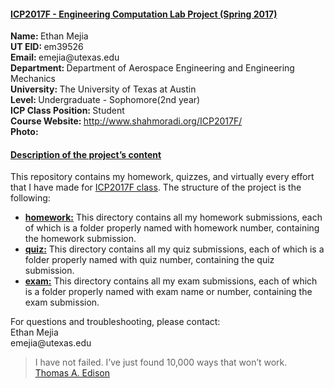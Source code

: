 <h4 id="firstHead"><a href="#firstHead">ICP2017F - Engineering Computation Lab Project (Spring 2017)</a></h4>
<p>
    <strong>Name: </strong>Ethan Mejia<br>
    <strong>UT EID: </strong>em39526<br>
    <strong>Email: </strong>emejia@utexas.edu<br>
    <strong>Department: </strong>Department of Aerospace Engineering and Engineering Mechanics<br>
    <strong>University: </strong>The University of Texas at Austin<br>
    <strong>Level: </strong>Undergraduate - Sophomore(2nd year)<br>
    <strong>ICP Class Position: </strong>Student<br>
    <strong>Course Website: </strong><a href="http://www.shahmoradi.org/ICP2017F/">http://www.shahmoradi.org/ICP2017F/</a><br>
    <strong>Photo: </strong> <img src="//i.imgur.com/hfyeQmv.jpg" alt="">
</p>
<h4 id="secondHead"><a href="#secondHead">Description of the project’s content</a></h4>
<p>
    This repository contains my homework, quizzes, and virtually every effort
    that I have made for <a href="http://www.shahmoradi.org/ICP2017F/">ICP2017F class</a>.
    The structure of the project is the following:
</p>
<ul>
    <li><strong><a href="https://github.com/mufc1111/COE301/tree/master/homework">homework:</a></strong>
        This directory contains all my homework submissions, each of which is a folder properly named with homework number,
        containing the homework submission.
    </li>
    <li><strong><a href="https://github.com/mufc1111/COE301/tree/master/quiz">quiz:</a></strong>
        This directory contains all my quiz submissions, each of
        which is a folder properly named with quiz number, containing the quiz submission.
    </li>
    <li><strong><a href="https://github.com/mufc1111/COE301/tree/master/exam">exam:</a></strong>
        This directory contains all my exam submissions, each of which is a folder properly named
        with exam name or number, containing the exam submission.
    </li>
</ul>
<p>
    For questions and troubleshooting, please contact: <br>
    Ethan Mejia<br>
    emejia@utexas.edu<br>
</p>
<blockquote>
    <p>
        I have not failed. I’ve just found 10,000 ways that won’t work.
        <br />
        <a href="https://en.wikipedia.org/wiki/Thomas_Edison">Thomas A. Edison</a>
    </p>
</blockquote>
